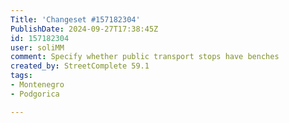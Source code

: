 ```yaml
---
Title: 'Changeset #157182304'
PublishDate: 2024-09-27T17:38:45Z
id: 157182304
user: soliMM
comment: Specify whether public transport stops have benches
created_by: StreetComplete 59.1
tags:
- Montenegro
- Podgorica

---
```


